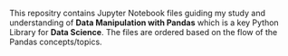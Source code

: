 This repositry contains Jupyter Notebook files guiding my study and understanding of __Data Manipulation with Pandas__ which is a key Python Library for __Data Science__.
The files are ordered based on the flow of the Pandas concepts/topics.
